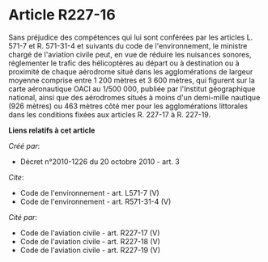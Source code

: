# Article R227-16

Sans préjudice des compétences qui lui sont conférées par les articles L. 571-7 et R. 571-31-4 et suivants du code de
l'environnement, le ministre chargé de l'aviation civile peut, en vue de réduire les nuisances sonores, réglementer le trafic
des hélicoptères au départ ou à destination ou à proximité de chaque aérodrome situé dans les agglomérations de largeur
moyenne comprise entre 1 200 mètres et 3 600 mètres, qui figurent sur la carte aéronautique OACI au 1/500 000, publiée par
l'Institut géographique national, ainsi que des aérodromes situés à moins d'un demi-mille nautique (926 mètres) ou 463 mètres
côté mer pour les agglomérations littorales dans les conditions fixées aux articles R. 227-17 à R. 227-19.

**Liens relatifs à cet article**

_Créé par_:

  - Décret n°2010-1226 du 20 octobre 2010 - art. 3

_Cite_:

  - Code de l'environnement - art. L571-7 (V)
  - Code de l'environnement - art. R571-31-4 (V)

_Cité par_:

  - Code de l'aviation civile - art. R227-17 (V)
  - Code de l'aviation civile - art. R227-18 (V)
  - Code de l'aviation civile - art. R227-19 (V)
